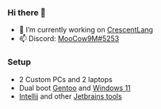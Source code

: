 ### Hi there 👋

<!--
**Moocow9m/Moocow9m** is a ✨ _special_ ✨ repository because its `README.md` (this file) appears on your GitHub profile.

Here are some ideas to get you started:

- 🔭 I’m currently working on ...
- 🌱 I’m currently learning ...
- 👯 I’m looking to collaborate on ...
- 🤔 I’m looking for help with ...
- 💬 Ask me about ...
- 📫 How to reach me: ...
- 😄 Pronouns: ...
- ⚡ Fun fact: ...
-->
- 🔭 I’m currently working on [CrescentLang](https://github.com/camdenorrb/CrescentLang)
- 📫 Discord: [MooCow9M#5253](https://discord.com/users/264468086323675139)

### Setup
- 2 Custom PCs and 2 laptops
- Dual boot [Gentoo](https://www.gentoo.org/) and [Windows 11](https://www.microsoft.com/en-us/windows/get-windows-11)
- [Intellij](https://www.jetbrains.com/idea/) and other [Jetbrains tools](https://www.jetbrains.com/lp/toolbox/)